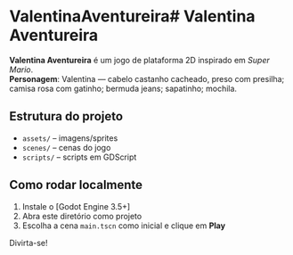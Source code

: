 # ValentinaAventureira# Valentina Aventureira

**Valentina Aventureira** é um jogo de plataforma 2D inspirado em *Super Mario*.  
**Personagem**: Valentina — cabelo castanho cacheado, preso com presilha; camisa rosa com gatinho; bermuda jeans; sapatinho; mochila.

## Estrutura do projeto

- `assets/` – imagens/sprites
- `scenes/` – cenas do jogo
- `scripts/` – scripts em GDScript

## Como rodar localmente

1. Instale o [Godot Engine 3.5+]  
2. Abra este diretório como projeto  
3. Escolha a cena `main.tscn` como inicial e clique em **Play**

Divirta-se!
